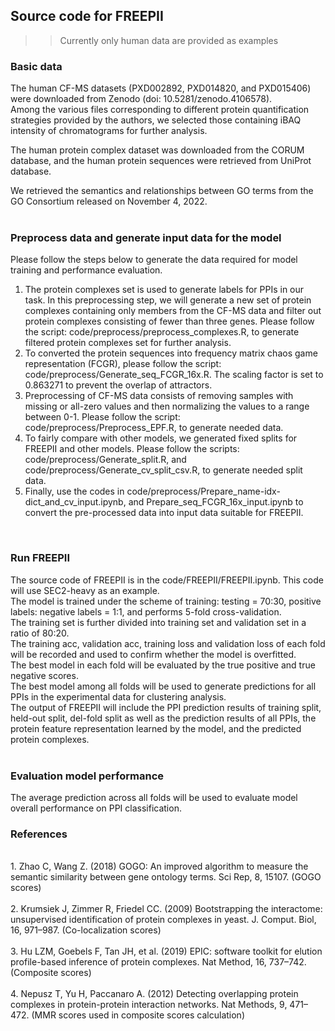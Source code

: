 ## Source code for FREEPII <br />
>> Currently only human data are provided as examples <br />

### Basic data
The human CF-MS datasets (PXD002892, PXD014820, and PXD015406) were downloaded from Zenodo (doi: 10.5281/zenodo.4106578). <br />
Among the various files corresponding to different protein quantification strategies provided by the authors, we selected those containing iBAQ intensity of chromatograms for further analysis. <br /> 

The human protein complex dataset was downloaded from the CORUM database, and the human protein sequences were retrieved from UniProt database. <br />

We retrieved the semantics and relationships between GO terms from the GO Consortium released on November 4, 2022. <br /><br />

### Preprocess data and generate input data for the model
Please follow the steps below to generate the data required for model training and performance evaluation. <br />
1. The protein complexes set is used to generate labels for PPIs in our task. In this preprocessing step, we will generate a new set of protein complexes containing only members from the CF-MS data and filter out protein complexes consisting of fewer than three genes. Please follow the script:  code/preprocess/preprocess_complexes.R,  to generate filtered protein complexes set for further analysis.
2. To converted the protein sequences into frequency matrix chaos game representation (FCGR), please follow the script:  code/preprocess/Generate_seq_FCGR_16x.R.  The scaling factor is set to 0.863271 to prevent the overlap of attractors.
3. Preprocessing of CF-MS data consists of removing samples with missing or all-zero values ​​and then normalizing the values ​​to a range between 0-1. Please follow the script:  code/preprocess/Preprocess_EPF.R,  to generate needed data.
4. To fairly compare with other models, we generated fixed splits for FREEPII and other models. Please follow the scripts:  code/preprocess/Generate_split.R,  and  code/preprocess/Generate_cv_split_csv.R,  to generate needed split data.
5. Finally, use the codes in  code/preprocess/Prepare_name-idx-dict_and_cv_input.ipynb,  and  Prepare_seq_FCGR_16x_input.ipynb  to convert the pre-processed data into input data suitable for FREEPII.
<br />

### Run FREEPII
The source code of FREEPII is in the code/FREEPII/FREEPII.ipynb. This code will use SEC2-heavy as an example. <br />
The model is trained under the scheme of training: testing = 70:30, positive labels: negative labels = 1:1, and performs 5-fold cross-validation. <br />
The training set is further divided into training set and validation set in a ratio of 80:20. <br />
The training acc, validation acc, training loss and validation loss of each fold will be recorded and used to confirm whether the model is overfitted. <br />
The best model in each fold will be evaluated by the true positive and true negative scores. <br />
The best model among all folds will be used to generate predictions for all PPIs in the experimental data for clustering analysis. <br />
The output of FREEPII will include the PPI prediction results of training split, held-out split, del-fold split as well as the prediction results of all PPIs, the protein feature representation learned by the model, and the predicted protein complexes. 
<br />
<br />

### Evaluation model performance
The average prediction across all folds will be used to evaluate model overall performance on PPI classification. <br />


### References

<br />
1. Zhao C, Wang Z. (2018) GOGO: An improved algorithm to measure the semantic similarity between gene ontology terms. Sci Rep, 8, 15107.  (GOGO scores)
<br />
<br />
2. Krumsiek J, Zimmer R, Friedel CC. (2009) Bootstrapping the interactome: unsupervised identification of protein complexes in yeast. J. Comput. Biol, 16, 971–987.  (Co-localization scores)
<br />
<br />
3. Hu LZM, Goebels F, Tan JH, et al. (2019) EPIC: software toolkit for elution profile-based inference of protein complexes. Nat Method, 16, 737–742.  (Composite scores)
<br />
<br />
4. Nepusz T, Yu H, Paccanaro A. (2012) Detecting overlapping protein complexes in protein-protein interaction networks. Nat Methods, 9, 471–472.  (MMR scores used in composite scores calculation)
<br />
